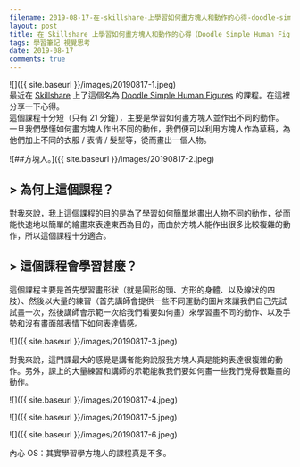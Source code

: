 ```yaml
---
filename: 2019-08-17-在-skillshare-上學習如何畫方塊人和動作的心得-doodle-simple-human-figures-.md
layout: post
title: 在 Skillshare 上學習如何畫方塊人和動作的心得（Doodle Simple Human Figures）
tags: 學習筆記 視覺思考
date: 2019-08-17
comments: true
---
```


![]({{ site.baseurl }}/images/20190817-1.jpeg)  
最近在 [Skillshare](https://www.skillshare.com) 上了這個名為 [Doodle Simple Human Figures](https://www.skillshare.com/classes/Doodle-Simple-Human-Figures/581388804?category=creative?via=ios) 的課程。在這裡分享一下心得。  
這個課程十分短（只有 21 分鐘），主要是學習如何畫方塊人並作出不同的動作。一旦我們學懂如何畫方塊人作出不同的動作，我們便可以利用方塊人作為草稿，為他們加上不同的衣服 / 表情 / 髮型等，從而畫出一個人物。

![##方塊人。]({{ site.baseurl }}/images/20190817-2.jpeg)

## > 為何上這個課程？

對我來說，我上這個課程的目的是為了學習如何簡單地畫出人物不同的動作，從而能快速地以簡單的繪畫來表達東西為目的，而由於方塊人能作出很多比較複雜的動作，所以這個課程十分適合。

## > 這個課程會學習甚麼？

這個課程主要是首先學習畫形狀（就是圓形的頭、方形的身體、以及線狀的四肢）、然後以大量的練習（首先講師會提供一些不同運動的圖片來讓我們自己先試試畫一次，然後講師會示範一次給我們看要如何畫）來學習畫不同的動作、以及手勢和沒有畫面部表情下如何表達情感。

![]({{ site.baseurl }}/images/20190817-3.jpeg)

對我來說，這門課最大的感覺是講者能夠說服我方塊人真是能夠表達很複雜的動作。另外，課上的大量練習和講師的示範能教我們要如何畫一些我們覺得很難畫的動作。

![]({{ site.baseurl }}/images/20190817-4.jpeg)

![]({{ site.baseurl }}/images/20190817-5.jpeg)

![]({{ site.baseurl }}/images/20190817-6.jpeg)

內心 OS：其實學習學方塊人的課程真是不多。



